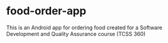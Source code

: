 # food-order-app
This is an Android app for ordering food created for a Software Development and Quality Assurance course (TCSS 360)
